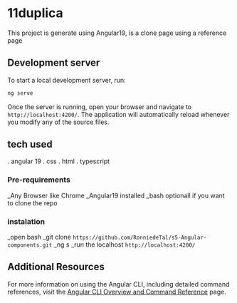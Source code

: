 # 11duplica

This project is generate using Angular19, is a clone page using a reference page

## Development server

To start a local development server, run:

```bash
ng serve
```

Once the server is running, open your browser and navigate to `http://localhost:4200/`. The application will automatically reload whenever you modify any of the source files.
## tech used
. angular 19
. css
. html
. typescript

### Pre-requirements 
_Any Browser like Chrome
_Angular19 installed 
_bash optionall if you want to clone the repo

### instalation 
_open bash
_git clone `https://github.com/RonniedeTal/s5-Angular-components.git`
_ng s
_run the localhost `http://localhost:4200/`

## Additional Resources

For more information on using the Angular CLI, including detailed command references, visit the [Angular CLI Overview and Command Reference](https://angular.dev/tools/cli) page.
